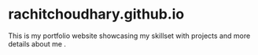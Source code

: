 # rachitchoudhary.github.io

This is my portfolio website showcasing my skillset with projects and more details about me  . 
